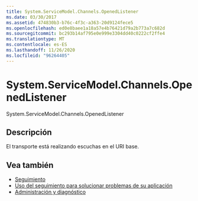 ```yaml
---
title: System.ServiceModel.Channels.OpenedListener
ms.date: 03/30/2017
ms.assetid: 474830b3-b76c-4f3c-a363-20d9124fece5
ms.openlocfilehash: ed0e8baee1a18a57e4b76421d79a2b773a7c682d
ms.sourcegitcommit: bc293b14af795e0e999e3304dd40c0222cf2ffe4
ms.translationtype: MT
ms.contentlocale: es-ES
ms.lasthandoff: 11/26/2020
ms.locfileid: "96264405"
---
```

# <a name="systemservicemodelchannelsopenedlistener"></a>System.ServiceModel.Channels.OpenedListener

System.ServiceModel.Channels.OpenedListener  
  
## <a name="description"></a>Descripción  

 El transporte está realizando escuchas en el URI base.  
  
## <a name="see-also"></a>Vea también

- [Seguimiento](index.md)
- [Uso del seguimiento para solucionar problemas de su aplicación](using-tracing-to-troubleshoot-your-application.md)
- [Administración y diagnóstico](../index.md)
